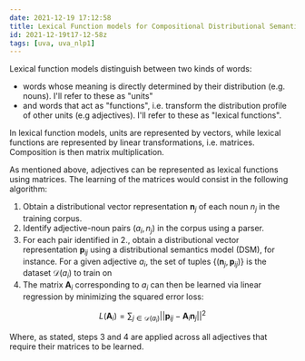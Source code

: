 ```yaml
---
date: 2021-12-19 17:12:58
title: Lexical Function models for Compositional Distributional Semantics
id: 2021-12-19t17-12-58z
tags: [uva, uva_nlp1]
---
```


Lexical function models distinguish between two kinds of words:

- words whose meaning is directly determined by their distribution (e.g. nouns).
  I'll refer to these as "units"
- and words that act as "functions", i.e. transform the distribution profile of
  other units (e.g adjectives). I'll refer to these as "lexical functions".

In lexical function models, units are represented by vectors, while lexical
functions are represented by linear transformations, i.e. matrices. Composition
is then matrix multiplication.

As mentioned above, adjectives can be represented as lexical functions using
matrices. The learning of the matrices would consist in the following algorithm:

1. Obtain a distributional vector representation $\mathbf{n}_j$ of each noun
   $n_j$ in the training corpus.
2. Identify adjective-noun pairs $(a_i, n_j)$ in the corpus using a parser.
3. For each pair identified in 2., obtain a distributional vector representation
   $\mathbf{p}_{ij}$ using a distributional semantics model (DSM), for instance.
   For a given adjective $a_i$, the set of tuples
   $\{(\mathbf{n}_j, \mathbf{p}_{ij})\}$ is the dataset $\mathcal{D}(a_i)$ to
   train on
4. The matrix $\mathbf{A}_i$ corresponding to $a_i$ can then be learned via
   linear regression by minimizing the squared error loss:

$$
L(\mathbf{A}_i) = \sum_{j \in \mathcal{D}(a_i)}
||\mathbf{p}_{ij} -\mathbf{A}_i \mathbf{n}_j||^2
$$

Where, as stated, steps 3 and 4 are applied across all adjectives that require
their matrices to be learned.

